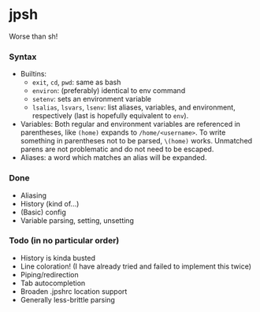 # jpsh
Worse than sh!

### Syntax
 - Builtins:
    - `exit`, `cd`, `pwd`: same as bash
    - `environ`: (preferably) identical to env command
    - `setenv`: sets an environment variable
    - `lsalias`, `lsvars`, `lsenv`: list aliases, variables, and environment, respectively (last is hopefully equivalent to `env`).
 - Variables: Both regular and environment variables are referenced in parentheses, like `(home)` expands to `/home/<username>`. To write something in parentheses not to be parsed, `\(home)` works. Unmatched parens are not problematic and do not need to be escaped.
 - Aliases: a word which matches an alias will be expanded.

### Done
 - Aliasing
 - History (kind of...)
 - (Basic) config
 - Variable parsing, setting, unsetting

### Todo (in no particular order)
 - History is kinda busted
 - Line coloration! (I have already tried and failed to implement this twice)
 - Piping/redirection
 - Tab autocompletion
 - Broaden .jpshrc location support
 - Generally less-brittle parsing
